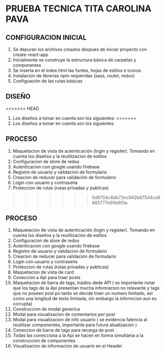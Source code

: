 # PRUEBA TECNICA TITA CAROLINA PAVA

## CONFIGURACION INICIAL

1. Se depuran los archivos creados despues de iniciar proyecto con create-react-app
2. Inicialmente se construye la estructura básica de carpetas y componentes
3. Se inserta en el index.html las funtes, hojas de estilos e iconos
4. Instalacion de librerias npm requeridas (sass, router, redux)
5. Configuación de las rutas básicas 
                    
## DISEÑO
<<<<<<< HEAD
1. Los diseños a tomar en cuenta son los siguientes:
=======
1. Los diseños a tomar en cuenta son los siguientes

## PROCESO
1. Maquetacion de vista de autenticación (login y register). Tomando en cuenta los diseños y la reutilizacion de estilos 
2. Configuracion de store de redux
3. Autenticacion con google usando firebase
4. Registro de usuario y validacion de formulario
5. Creacion de reducer para validación de formulario
6. Login con usuario y contraseña
7. Proteccion de rutas (rutas privadas y publicas)

>>>>>>> 0d6704c8db72ec942b87544ca9885777e90b6f0a


## PROCESO
1. Maquetacion de vista de autenticación (login y register). Tomando en cuenta los diseños y la reutilizacion de estilos 
2. Configuracion de store de redux
3. Autenticacion con google usando firebase
4. Registro de usuario y validacion de formulario
5. Creacion de reducer para validación de formulario
6. Login con usuario y contraseña
7. Proteccion de rutas (rutas privadas y publicas)
8. Maquetacion de vista de card
9. Conección a Api para traer posts
10. Maquetacion de barra de tags, traidos dede API ( es importante notar que 
los tags de la Api presentan mucha infomracion no relavante y tags que no poseen post po tanto se decide traer un numero limitado, asi como una longitud de texto limitada, sin embargo la informcion aun es corrupta)
11. Construccion de modal generica
12. Modal para visualizacion de comentarios por post
13. Modal para visualizacion de info usuario ( se evidencia falencia al reutilizar componentes, importante para futura atualizacion )
14. Coneccion de barra de tags para recarga de post
15. Todas las conecciona a la Api se hacen en fomra simultania a la construccion de componentes
16. Visualizacion de informacion de usuario en el Header 

